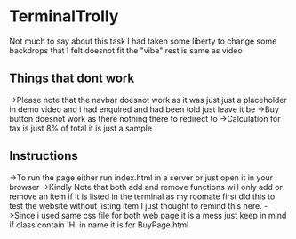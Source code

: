 # TerminalTrolly
Not much to say about this task
I had taken some liberty to change some backdrops that I felt doesnot fit the "vibe" rest is same as video

## Things that dont work
->Please note that the navbar doesnot work as it was just just a placeholder in demo video and i had enquired and had been told just leave it be
->Buy button doesnot work as there nothing there to redirect to
->Calculation for tax is just 8% of total it is just a sample

## Instructions
->To run the page either run index.html in a server or just open it in your browser
->Kindly Note that both add and remove functions will only add or remove an item if it is listed in the terminal as my roomate first did this to test the website without listing item I just thought to remind this here.
->Since i used same css file for both web page it is a mess just keep in mind if class contain 'H' in name it is for BuyPage.html
